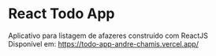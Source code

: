 # React Todo App

Aplicativo para listagem de afazeres construído com ReactJS <br/>
Disponível em: https://todo-app-andre-chamis.vercel.app/
